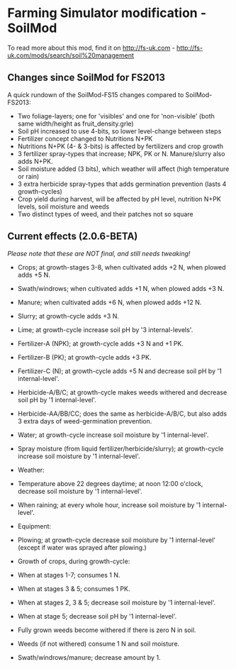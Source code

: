 Farming Simulator modification - SoilMod
========================================
To read more about this mod, find it on http://fs-uk.com - http://fs-uk.com/mods/search/soil%20management


Changes since SoilMod for FS2013
--------------------------------

A quick rundown of the SoilMod-FS15 changes compared to SoilMod-FS2013:

- Two foliage-layers; one for 'visibles' and one for 'non-visible' (both same width/height as fruit_density.grle)
- Soil pH increased to use 4-bits, so lower level-change between steps
- Fertilizer concept changed to Nutritions N+PK
- Nutritions N+PK (4- & 3-bits) is affected by fertilizers and crop growth
- 3 fertilizer spray-types that increase; NPK, PK or N. Manure/slurry also adds N+PK.
- Soil moisture added (3 bits), which weather will affect (high temperature or rain)
- 3 extra herbicide spray-types that adds germination prevention (lasts 4 growth-cycles)
- Crop yield during harvest, will be affected by pH level, nutrition N+PK levels, soil moisture and weeds
- Two distinct types of weed, and their patches not so square



Current effects (2.0.6-BETA)
----------------------------

*Please note that these are NOT final, and still needs tweaking!*

- Crops; at growth-stages 3-8, when cultivated adds +2 N, when plowed adds +5 N.
- Swath/windrows; when cultivated adds +1 N, when plowed adds +3 N.
- Manure; when cultivated adds +6 N, when plowed adds +12 N.
- Slurry; at growth-cycle adds +3 N.
- Lime; at growth-cycle increase soil pH by '3 internal-levels'.
- Fertilizer-A (NPK); at growth-cycle adds +3 N and +1 PK.
- Fertilizer-B (PK); at growth-cycle adds +3 PK.
- Fertilizer-C (N); at growth-cycle adds +5 N and decrease soil pH by '1 internal-level'.
- Herbicide-A/B/C; at growth-cycle makes weeds withered and decrease soil pH by '1 internal-level'.
- Herbicide-AA/BB/CC; does the same as herbicide-A/B/C, but also adds 3 extra days of weed-germination prevention.
- Water; at growth-cycle increase soil moisture by '1 internal-level'. 
- Spray moisture (from liquid fertilizer/herbicide/slurry); at growth-cycle increase soil moisture by '1 internal-level'.

- Weather:
 - Temperature above 22 degrees daytime; at noon 12:00 o'clock, decrease soil moisture by '1 internal-level'. 
 - When raining; at every whole hour, increase soil moisture by '1 internal-level'.

- Equipment:
 - Plowing; at growth-cycle decrease soil moisture by '1 internal-level' (except if water was sprayed after plowing.)

- Growth of crops, during growth-cycle:
 - When at stages 1-7; consumes 1 N.
 - When at stages 3 & 5; consumes 1 PK.
 - When at stages 2, 3 & 5; decrease soil moisture by '1 internal-level'.
 - When at stage 5; decrease soil pH by '1 internal-level'.
 - Fully grown weeds become withered if there is zero N in soil.
 - Weeds (if not withered) consume 1 N and soil moisture.
 - Swath/windrows/manure; decrease amount by 1.
